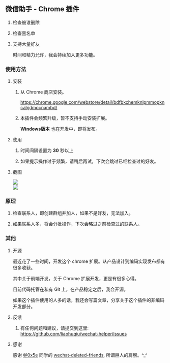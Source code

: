 ## 微信助手 - Chrome 插件

1.  检查被谁删除

2.  检查黑名单

3.  支持大量好友

    时间和精力允许，我会持续加入更多功能。

### 使用方法

1. 安装

    1. 从 Chrome 商店安装。
    
        https://chrome.google.com/webstore/detail/bdfbkchemknlpmmopkncahjdmocnambd/
    
    2.  本插件会频繁升级，暂不支持手动安装扩展。

        **Windows版本** 也在开发中，即将发布。

2.  使用
    
    1.  时间间隔设置为 **30** 秒以上

    2.  如果提示操作过于频繁，请稍后再试，下次会跳过已经检查过的好友。


3.  截图

    <div><img src='https://raw.githubusercontent.com/liaohuqiu/wechat-helper/master/art/1.png'/></div>

    <div><img src='https://raw.githubusercontent.com/liaohuqiu/wechat-helper/master/art/2.png'/></div>


### 原理

1.  检查联系人，即创建群组并加人，如果不是好友，无法加入。

2.  如果联系人多，将会分批操作，下次会略过之前检查过的联系人。

### 其他

1. 开源

    最近花了一些时间，开发这个 chrome 扩展。从产品设计到编码实现发布都有很多收获。
    
    其中关于前端开发，关于 Chrome 扩展开发，更是有很多心得。
    
    目前代码托管在私有 Git 上，在产品稳定之后，我会开源。
    
    如果这个插件使用的人多的话，我还会写篇文章，分享关于这个插件的非编码开发部分。

2.  反馈

    1.  有任何问题和建议，请提交到这里: https://github.com/liaohuqiu/wechat-helper/issues

3.  感谢

    感谢 [@0x5e](https://github.com/0x5e) 同学的 [wechat-deleted-friends](https://github.com/0x5e/wechat-deleted-friends), 所谓巨人的肩膀。^_^
